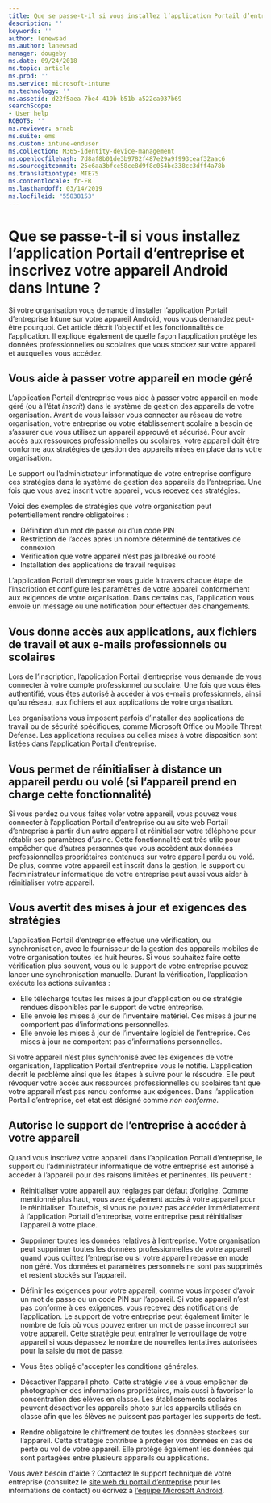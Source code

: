```yaml
---
title: Que se passe-t-il si vous installez l’application Portail d’entreprise pour Android ?
description: ''
keywords: ''
author: lenewsad
ms.author: lanewsad
manager: dougeby
ms.date: 09/24/2018
ms.topic: article
ms.prod: ''
ms.service: microsoft-intune
ms.technology: ''
ms.assetid: d22f5aea-7be4-419b-b51b-a522ca037b69
searchScope:
- User help
ROBOTS: ''
ms.reviewer: arnab
ms.suite: ems
ms.custom: intune-enduser
ms.collection: M365-identity-device-management
ms.openlocfilehash: 7d8af8b01de3b9782f487e29a9f993ceaf32aac6
ms.sourcegitcommit: 25e6aa3bfce58ce8d9f8c054bc338cc3dff4a78b
ms.translationtype: MTE75
ms.contentlocale: fr-FR
ms.lasthandoff: 03/14/2019
ms.locfileid: "55838153"
---
```

# <a name="what-happens-if-you-install-the-company-portal-app-and-enroll-your-android-device-in-intune"></a>Que se passe-t-il si vous installez l’application Portail d’entreprise et inscrivez votre appareil Android dans Intune ?

Si votre organisation vous demande d’installer l’application Portail d’entreprise Intune sur votre appareil Android, vous vous demandez peut-être pourquoi. Cet article décrit l’objectif et les fonctionnalités de l’application. Il explique également de quelle façon l’application protège les données professionnelles ou scolaires que vous stockez sur votre appareil et auxquelles vous accédez.

## <a name="gets-your-device-managed"></a>Vous aide à passer votre appareil en mode géré
L’application Portail d’entreprise vous aide à passer votre appareil en mode géré (ou à l’état *inscrit*) dans le système de gestion des appareils de votre organisation. Avant de vous laisser vous connecter au réseau de votre organisation, votre entreprise ou votre établissement scolaire a besoin de s’assurer que vous utilisez un appareil approuvé et sécurisé. Pour avoir accès aux ressources professionnelles ou scolaires, votre appareil doit être conforme aux stratégies de gestion des appareils mises en place dans votre organisation. 

Le support ou l’administrateur informatique de votre entreprise configure ces stratégies dans le système de gestion des appareils de l’entreprise. Une fois que vous avez inscrit votre appareil, vous recevez ces stratégies. 

Voici des exemples de stratégies que votre organisation peut potentiellement rendre obligatoires :
* Définition d’un mot de passe ou d’un code PIN
* Restriction de l’accès après un nombre déterminé de tentatives de connexion
* Vérification que votre appareil n’est pas jailbreaké ou rooté
* Installation des applications de travail requises

L’application Portail d’entreprise vous guide à travers chaque étape de l’inscription et configure les paramètres de votre appareil conformément aux exigences de votre organisation. Dans certains cas, l’application vous envoie un message ou une notification pour effectuer des changements.

## <a name="gives-you-access-to-work-and-school-apps-work-files-and-email"></a>Vous donne accès aux applications, aux fichiers de travail et aux e-mails professionnels ou scolaires
Lors de l’inscription, l’application Portail d’entreprise vous demande de vous connecter à votre compte professionnel ou scolaire. Une fois que vous êtes authentifié, vous êtes autorisé à accéder à vos e-mails professionnels, ainsi qu’au réseau, aux fichiers et aux applications de votre organisation. 

Les organisations vous imposent parfois d’installer des applications de travail ou de sécurité spécifiques, comme Microsoft Office ou Mobile Threat Defense. Les applications requises ou celles mises à votre disposition sont listées dans l’application Portail d’entreprise.

## <a name="lets-you-remotely-reset-a-lost-or-stolen-device-if-device-supports-it"></a>Vous permet de réinitialiser à distance un appareil perdu ou volé (si l’appareil prend en charge cette fonctionnalité)
Si vous perdez ou vous faites voler votre appareil, vous pouvez vous connecter à l’application Portail d’entreprise ou au site web Portail d’entreprise à partir d’un autre appareil et réinitialiser votre téléphone pour rétablir ses paramètres d’usine. Cette fonctionnalité est très utile pour empêcher que d’autres personnes que vous accèdent aux données professionnelles propriétaires contenues sur votre appareil perdu ou volé. De plus, comme votre appareil est inscrit dans la gestion, le support ou l’administrateur informatique de votre entreprise peut aussi vous aider à réinitialiser votre appareil.  

## <a name="notifies-you-of-policy-updates-and-requirements"></a>Vous avertit des mises à jour et exigences des stratégies
L’application Portail d’entreprise effectue une vérification, ou synchronisation, avec le fournisseur de la gestion des appareils mobiles de votre organisation toutes les huit heures. Si vous souhaitez faire cette vérification plus souvent, vous ou le support de votre entreprise pouvez lancer une synchronisation manuelle. Durant la vérification, l’application exécute les actions suivantes :  
* Elle télécharge toutes les mises à jour d’application ou de stratégie rendues disponibles par le support de votre entreprise.  
* Elle envoie les mises à jour de l’inventaire matériel. Ces mises à jour ne comportent pas d’informations personnelles.  
* Elle envoie les mises à jour de l’inventaire logiciel de l’entreprise. Ces mises à jour ne comportent pas d’informations personnelles.  

Si votre appareil n’est plus synchronisé avec les exigences de votre organisation, l’application Portail d’entreprise vous le notifie. L’application décrit le problème ainsi que les étapes à suivre pour le résoudre. Elle peut révoquer votre accès aux ressources professionnelles ou scolaires tant que votre appareil n’est pas rendu conforme aux exigences. Dans l’application Portail d’entreprise, cet état est désigné comme *non conforme*. 

## <a name="permits-company-support-access-to-your-device"></a>Autorise le support de l’entreprise à accéder à votre appareil
Quand vous inscrivez votre appareil dans l’application Portail d’entreprise, le support ou l’administrateur informatique de votre entreprise est autorisé à accéder à l’appareil pour des raisons limitées et pertinentes. Ils peuvent :  

* Réinitialiser votre appareil aux réglages par défaut d’origine. Comme mentionné plus haut, vous avez également accès à votre appareil pour le réinitialiser. Toutefois, si vous ne pouvez pas accéder immédiatement à l’application Portail d’entreprise, votre entreprise peut réinitialiser l’appareil à votre place.  

* Supprimer toutes les données relatives à l’entreprise. Votre organisation peut supprimer toutes les données professionnelles de votre appareil quand vous quittez l’entreprise ou si votre appareil repasse en mode non géré. Vos données et paramètres personnels ne sont pas supprimés et restent stockés sur l’appareil.  

* Définir les exigences pour votre appareil, comme vous imposer d’avoir un mot de passe ou un code PIN sur l’appareil. Si votre appareil n’est pas conforme à ces exigences, vous recevez des notifications de l’application. Le support de votre entreprise peut également limiter le nombre de fois où vous pouvez entrer un mot de passe incorrect sur votre appareil. Cette stratégie peut entraîner le verrouillage de votre appareil si vous dépassez le nombre de nouvelles tentatives autorisées pour la saisie du mot de passe.  

* Vous êtes obligé d'accepter les conditions générales.  

* Désactiver l’appareil photo. Cette stratégie vise à vous empêcher de photographier des informations propriétaires, mais aussi à favoriser la concentration des élèves en classe. Les établissements scolaires peuvent désactiver les appareils photo sur les appareils utilisés en classe afin que les élèves ne puissent pas partager les supports de test.  

* Rendre obligatoire le chiffrement de toutes les données stockées sur l’appareil. Cette stratégie contribue à protéger vos données en cas de perte ou vol de votre appareil. Elle protège également les données qui sont partagées entre plusieurs appareils ou applications.  

Vous avez besoin d'aide ? Contactez le support technique de votre entreprise (consultez le [site web du portail d’entreprise](https://go.microsoft.com/fwlink/?linkid=2010980) pour les informations de contact) ou écrivez à <a href="mailto:wintunedroidfbk@microsoft.com?subject=I'm having trouble installing the Company Portal app on my Android device&body=Describe the issue you're experiencing here.">l’équipe Microsoft Android</a>.
